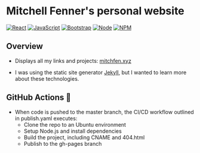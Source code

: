 # Mitchell Fenner's personal website

[![React](https://img.shields.io/badge/React-61DAFB?style=flat-square&logo=React&logoColor=black)]()
[![JavaScript](https://img.shields.io/badge/JavaScript-F7DF1E?style=flat-square&logo=JavaScript&logoColor=black)]()
[![Bootstrap](https://img.shields.io/badge/Bootstrap-7952B3?style=flat-square&logo=Bootstrap&logoColor=white)]()
[![Node](https://img.shields.io/badge/Node.js-339933?style=flat-square&logo=Node.js&logoColor=white)]()
[![NPM](https://img.shields.io/badge/NPM-CB3837?style=flat-square&logo=NPM&logoColor=white)]()

## Overview

- Displays all my links and projects: [mitchfen.xyz](https://mitchfen.xyz)

- I was using the static site generator [Jekyll](https://github.com/jekyll/jekyll), but I wanted to learn more about these technologies.

## GitHub Actions 🚀

- When code is pushed to the master branch, the CI/CD workflow outlined in publish.yaml executes:
  - Clone the repo to an Ubuntu environment
  - Setup Node.js and install dependencies
  - Build the project, including CNAME and 404.html
  - Publish to the gh-pages branch
